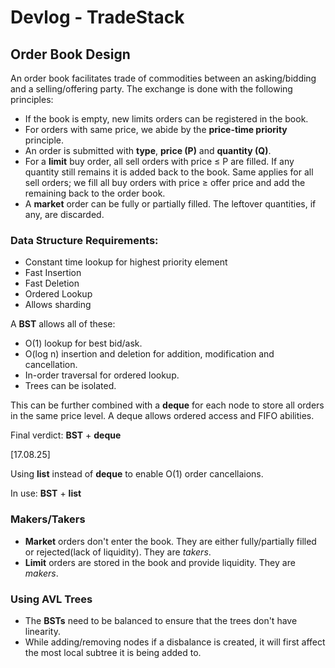 # Devlog - TradeStack

## Order Book Design

An order book facilitates trade of commodities between an asking/bidding and a selling/offering party.
The exchange is done with the following principles:
- If the book is empty, new limits orders can be registered in the book.
- For orders with same price, we abide by the **price-time priority** principle.
- An order is submitted with **type**, **price (P)** and **quantity (Q)**.
- For a **limit** buy order, all sell orders with price ≤ P are filled. If any quantity still remains
it is added back to the book. Same applies for all sell orders; we fill all buy orders with price ≥ offer price
and add the remaining back to the order book.
- A **market** order can be fully or partially filled. The leftover quantities, if any, are 
discarded.

### Data Structure Requirements:

 - Constant time lookup for highest priority element
 - Fast Insertion 
 - Fast Deletion
 - Ordered Lookup
 - Allows sharding

A **BST** allows all of these: 
- O(1) lookup for best bid/ask.
- O(log n) insertion and deletion for addition, modification and cancellation.
- In-order traversal for ordered lookup.
- Trees can be isolated.

This can be further combined with a **deque** for each node to store all orders
in the same price level. A deque allows ordered access and FIFO abilities.

Final verdict: **BST** + **deque**

[17.08.25]

Using **list** instead of **deque** to enable O(1) order cancellaions.

In use: **BST** + **list**

### Makers/Takers
- **Market** orders don't enter the book. They are either fully/partially filled or rejected(lack of liquidity). They are _takers_.
- **Limit** orders are stored in the book and provide liquidity. They are _makers_.

### Using AVL Trees
- The **BSTs** need to be balanced to ensure that the trees don't have linearity.
- While adding/removing nodes if a disbalance is created, it will first affect the most local subtree it is being added to.

